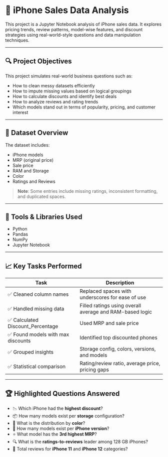 # 📱 iPhone Sales Data Analysis

This project is a Jupyter Notebook analysis of iPhone sales data. It explores pricing trends, review patterns, model-wise features, and discount strategies using real-world-style questions and data manipulation techniques.

---

## 🔍 Project Objectives

This project simulates real-world business questions such as:
- How to clean messy datasets efficiently
- How to impute missing values based on logical groupings
- How to calculate discounts and identify best deals
- How to analyze reviews and rating trends
- Which models stand out in terms of popularity, pricing, and customer interest

---

## 📂 Dataset Overview

The dataset includes:
- iPhone models
- MRP (original price)
- Sale price
- RAM and Storage
- Color
- Ratings and Reviews

> **Note**: Some entries include missing ratings, inconsistent formatting, and duplicated spaces.

---

## 🧰 Tools & Libraries Used

- Python 
- Pandas 
- NumPy 
- Jupyter Notebook 

---

## 📈 Key Tasks Performed

| Task                               | Description                                               |
|------------------------------------|---------------------------------------------------------- |
| ✅ Cleaned column names            |Replaced spaces with underscores for ease of use          |
| ✅ Handled missing data            | Filled ratings using overall average and RAM-based logic |
| ✅ Calculated Discount_Percentage  | Used MRP and sale price                                  |
| ✅ Found models with max discounts | Identified top discounted phones                         |
| ✅ Grouped insights                | Storage config, colors, versions, and models             |
| ✅ Statistical comparison          | Rating/review ratio, average price, pricing gaps         |

---

## 🏆 Highlighted Questions Answered

- 📉 Which iPhone had the **highest discount**?
- 📦 How many models exist per **storage** configuration?
- 🎨 What is the distribution by **color**?
- 📱 How many models exist per **iPhone version**?
- ⭐ What model has the **3rd highest MRP**?
- 🔍 What is the **ratings-to-reviews** leader among 128 GB iPhones?
- 💬 Total reviews for **iPhone 11** and **iPhone 12** categories?

